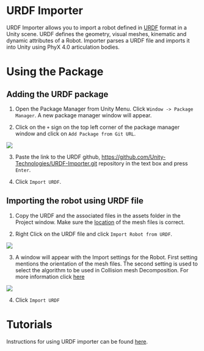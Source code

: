 # URDF Importer 

URDF Importer allows you to import a robot defined in [URDF](http://wiki.ros.org/urdf/XML) format in a Unity scene. URDF defines the geometry, visual meshes, kinematic and dynamic attributes of a Robot. Importer parses a URDF file and imports it into Unity using PhyX 4.0 articulation bodies.

# Using the Package

## Adding the URDF package

1. Open the Package Manager from Unity Menu. Click `Window -> Package Manager`. A new package manager window will appear.

2. Click on the `+` sign on the top left corner of the package manager window and click on `Add Package from Git URL`. 

![](https://github.com/Unity-Technologies/Unity-Robotics-Hub/blob/main/images/Package_manager_add.png)

3. Paste the link to the URDF github, https://github.com/Unity-Technologies/URDF-Importer.git repository in the text box and press `Enter`. 

4. Click `Import URDF`.

## Importing the robot using URDF file

1. Copy the URDF and the associated files in the assets folder in the Project window. Make sure the [location](https://github.com/Unity-Technologies/Unity-Robotics-Hub/blob/main/tutorials/urdf_importer/urdf_appendix.md#file-hierarchy) of the mesh files is correct.

2. Right Click on the URDF file and click `Import Robot from URDF`.

![](https://github.com/Unity-Technologies/Unity-Robotics-Hub/blob/main/images/URDF%20Menu.png)

3. A window will appear with the Import settings for the Robot. First setting mentions the orientation of the mesh files. The second setting is used to select the algorithm to be used in Collision mesh Decomposition. For more information click [here](https://github.com/Unity-Technologies/Unity-Robotics-Hub/blob/main/tutorials/urdf_importer/urdf_appendix.md#convex-mesh-collider)

![](https://github.com/Unity-Technologies/Unity-Robotics-Hub/blob/vidur/URDF-Tutorial-addidtions/images/URDF%20Menu.png)

4. Click `Import URDF`


# Tutorials

Instructions for using URDF importer can be found [here](https://github.com/Unity-Technologies/Unity-Robotics-Hub/blob/master/tutorials/urdf_importer/urdf_tutorial.md).
